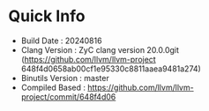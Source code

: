 # Quick Info
* Build Date : 20240816
* Clang Version : ZyC clang version 20.0.0git (https://github.com/llvm/llvm-project 648f4d0658ab00cf1e95330c8811aaea9481a274)
* Binutils Version : master
* Compiled Based : https://github.com/llvm/llvm-project/commit/648f4d06

